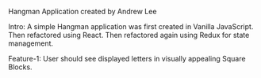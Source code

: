 Hangman Application
created by Andrew Lee

Intro:
A simple Hangman application was first created in Vanilla JavaScript.  Then refactored using React.  Then refactored again using Redux for state management.

Feature-1: User should see displayed letters in visually appealing Square Blocks.